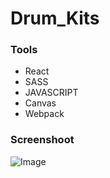 # Drum_Kits

### Tools
- React
- SASS
- JAVASCRIPT
- Canvas
- Webpack

### Screenshoot
![Image](https://github.com/dawidgierdal/Drum_Kits/Screenshots/blob/master/Board_Drum_Kits.PNG)
#
